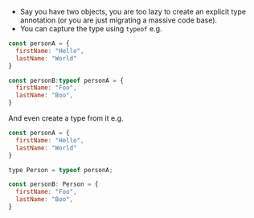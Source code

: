 * Say you have two objects, you are too lazy to create an explicit type annotation (or you are just migrating a massive code base).
* You can capture the type using `typeof` e.g.

```js
const personA = {
  firstName: "Hello",
  lastName: "World"
}

const personB:typeof personA = {
  firstName: "Foo",
  lastName: "Boo",
}
```

And even create a type from it e.g. 

```js
const personA = {
  firstName: "Hello",
  lastName: "World"
}

type Person = typeof personA;

const personB: Person = {
  firstName: "Foo",
  lastName: "Boo",
}
```
